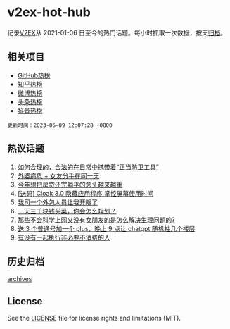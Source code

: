 # v2ex-hot-hub

 记录[V2EX](https://www.v2ex.com/)从 2021-01-06 日至今的热门话题。每小时抓取一次数据，按天[归档](archives)。
 
 ## 相关项目

- [GitHub热榜](https://github.com/snaildev/github-hot-hub)
- [知乎热榜](https://github.com/snaildev/zhihu-hot-hub)
- [微博热榜](https://github.com/snaildev/weibo-hot-hub)
- [头条热榜](https://github.com/snaildev/toutiao-hot-hub)
- [抖音热榜](https://github.com/snaildev/douyin-hot-hub)


 `更新时间：2023-05-09 12:07:28 +0800`

## 热议话题

1. [如何合理的，合法的在日常中携带着“正当防卫工具”](https://www.v2ex.com/t/938259)
1. [外婆病危 + 女友分手在同一天](https://www.v2ex.com/t/938311)
1. [今年想把房贷还完躺平的念头越来越重](https://www.v2ex.com/t/938367)
1. [[送码] Cloak 3.0 隐藏应用程序 掌控屏幕使用时间](https://www.v2ex.com/t/938316)
1. [我司一个外包人员让我开眼了](https://www.v2ex.com/t/938335)
1. [一天三千块钱买菜，你会怎么规划？](https://www.v2ex.com/t/938229)
1. [那些不会科学上网又没有女朋友的是怎么解决生理问题的?](https://www.v2ex.com/t/938412)
1. [送 3 个普通号加一个 plus，晚上 9 点让 chatgpt 随机抽几个楼层](https://www.v2ex.com/t/938276)
1. [有没有一起执行非必要不消费的人](https://www.v2ex.com/t/938467)

## 历史归档

[archives](archives)

## License

See the [LICENSE](LICENSE) file for license rights and limitations (MIT).
